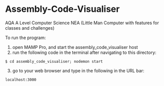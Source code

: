 # Assembly-Code-Visualiser
AQA A Level Computer Science NEA (Little Man Computer with features for classes and challenges)

To run the program:
1) open MAMP Pro, and start the assembly_code_visualiser host
2) run the following code in the terminal after navigating to this directory:
```
$ cd assembly_code_visualiser; nodemon start
```
3) go to your web browser and type in the following in the URL bar:
```
localhost:3000
```
